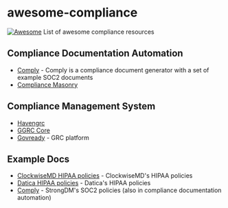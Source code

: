 # awesome-compliance
[![Awesome](https://cdn.rawgit.com/sindresorhus/awesome/d7305f38d29fed78fa85652e3a63e154dd8e8829/media/badge.svg)](https://github.com/sindresorhus/awesome)
List of awesome compliance resources


## Compliance Documentation Automation

- [Comply](https://github.com/strongdm/comply) - Comply is a compliance document generator with a set of example SOC2 documents
- [Compliance Masonry](https://github.com/opencontrol/compliance-masonry)

## Compliance Management System

- [Havengrc](https://github.com/kindlyops/havengrc)
- [GGRC Core](https://github.com/google/ggrc-core)
- [Govready](https://github.com/GovReady/govready-q) - GRC platform 

## Example Docs

- [ClockwiseMD HIPAA policies](https://www.clockwisemd.com/policies#1-introduction) - ClockwiseMD's HIPAA policies
- [Datica HIPAA policies](https://github.com/catalyzeio/policies/) - Datica's HIPAA policies
- [Comply](https://github.com/strongdm/comply) - StrongDM's SOC2 policies (also in compliance documentation automation)
